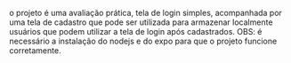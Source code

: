 o projeto é uma avaliação prática, tela de login simples, acompanhada por uma tela de cadastro que pode ser utilizada para armazenar localmente usuários que podem utilizar a tela de login após cadastrados.
OBS: é necessário a instalação do nodejs e do expo para que o projeto funcione corretamente.
